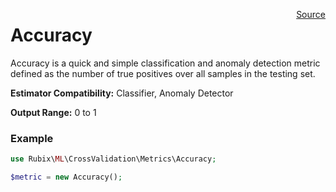 <p><span style="float:right;"><a href="https://github.com/RubixML/RubixML/blob/master/src/CrossValidation/Metrics/Accuracy.php">Source</a></span></p>

# Accuracy
Accuracy is a quick and simple classification and anomaly detection metric defined as the number of true positives over all samples in the testing set.

**Estimator Compatibility:** Classifier, Anomaly Detector

**Output Range:** 0 to 1

### Example
```php
use Rubix\ML\CrossValidation\Metrics\Accuracy;

$metric = new Accuracy();
```